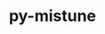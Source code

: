 ---
title: "py-mistune"
layout: cache
categories: [package, v0.20.3]
meta: {"versions": ["2.0.4"], "compilers": ["gcc@=11.1.0"], "oss": ["ubuntu20.04"], "platforms": ["linux"], "targets": ["ppc64le", "x86_64_v3"], "stacks": ["data-vis-sdk", "e4s", "e4s-power", "root"], "num_specs": 10, "num_specs_by_stack": {"e4s-power": 3, "root": 10, "data-vis-sdk": 4, "e4s": 3}}
spec_details: [{"hash": "eexnm4oy44sqwkl3hhfb5m7grdswjdco", "compiler": "gcc@=11.1.0", "versions": ["2.0.4"], "os": "ubuntu20.04", "platform": "linux", "target": "ppc64le", "variants": ["build_system=python_pip"], "stacks": ["e4s-power", "root"], "size": "-", "tarball": "https://binaries.spack.io/releases/v0.20.3/build_cache/linux-ubuntu20.04-ppc64le/gcc-11.1.0/py-mistune-2.0.4/linux-ubuntu20.04-ppc64le-gcc-11.1.0-py-mistune-2.0.4-eexnm4oy44sqwkl3hhfb5m7grdswjdco.spack"}, {"hash": "7apxjxdvtw5zrflswyg6fnhumxrgqhos", "compiler": "gcc@=11.1.0", "versions": ["2.0.4"], "os": "ubuntu20.04", "platform": "linux", "target": "ppc64le", "variants": ["build_system=python_pip"], "stacks": ["e4s-power", "root"], "size": "-", "tarball": "https://binaries.spack.io/releases/v0.20.3/build_cache/linux-ubuntu20.04-ppc64le/gcc-11.1.0/py-mistune-2.0.4/linux-ubuntu20.04-ppc64le-gcc-11.1.0-py-mistune-2.0.4-7apxjxdvtw5zrflswyg6fnhumxrgqhos.spack"}, {"hash": "52qldpiuc66z2eegspkay6zlgnjkgqmg", "compiler": "gcc@=11.1.0", "versions": ["2.0.4"], "os": "ubuntu20.04", "platform": "linux", "target": "ppc64le", "variants": ["build_system=python_pip"], "stacks": ["e4s-power", "root"], "size": "-", "tarball": "https://binaries.spack.io/releases/v0.20.3/build_cache/linux-ubuntu20.04-ppc64le/gcc-11.1.0/py-mistune-2.0.4/linux-ubuntu20.04-ppc64le-gcc-11.1.0-py-mistune-2.0.4-52qldpiuc66z2eegspkay6zlgnjkgqmg.spack"}, {"hash": "al5cnsj5zlbqw7kroyem76xpgv7a4xiq", "compiler": "gcc@=11.1.0", "versions": ["2.0.4"], "os": "ubuntu20.04", "platform": "linux", "target": "x86_64_v3", "variants": ["build_system=python_pip"], "stacks": ["root", "data-vis-sdk"], "size": "-", "tarball": "https://binaries.spack.io/releases/v0.20.3/build_cache/linux-ubuntu20.04-x86_64_v3/gcc-11.1.0/py-mistune-2.0.4/linux-ubuntu20.04-x86_64_v3-gcc-11.1.0-py-mistune-2.0.4-al5cnsj5zlbqw7kroyem76xpgv7a4xiq.spack"}, {"hash": "dmabll7q437m6dz7plfuwbmrrcl2ofrt", "compiler": "gcc@=11.1.0", "versions": ["2.0.4"], "os": "ubuntu20.04", "platform": "linux", "target": "x86_64_v3", "variants": ["build_system=python_pip"], "stacks": ["root", "data-vis-sdk"], "size": "-", "tarball": "https://binaries.spack.io/releases/v0.20.3/build_cache/linux-ubuntu20.04-x86_64_v3/gcc-11.1.0/py-mistune-2.0.4/linux-ubuntu20.04-x86_64_v3-gcc-11.1.0-py-mistune-2.0.4-dmabll7q437m6dz7plfuwbmrrcl2ofrt.spack"}, {"hash": "oqbyiaahqkosw6q3hf2guvlpswxk6eea", "compiler": "gcc@=11.1.0", "versions": ["2.0.4"], "os": "ubuntu20.04", "platform": "linux", "target": "x86_64_v3", "variants": ["build_system=python_pip"], "stacks": ["e4s", "root"], "size": "-", "tarball": "https://binaries.spack.io/releases/v0.20.3/build_cache/linux-ubuntu20.04-x86_64_v3/gcc-11.1.0/py-mistune-2.0.4/linux-ubuntu20.04-x86_64_v3-gcc-11.1.0-py-mistune-2.0.4-oqbyiaahqkosw6q3hf2guvlpswxk6eea.spack"}, {"hash": "olqu2loe3rdfwenctdnswtwhcaehrpig", "compiler": "gcc@=11.1.0", "versions": ["2.0.4"], "os": "ubuntu20.04", "platform": "linux", "target": "x86_64_v3", "variants": ["build_system=python_pip"], "stacks": ["root", "data-vis-sdk"], "size": "-", "tarball": "https://binaries.spack.io/releases/v0.20.3/build_cache/linux-ubuntu20.04-x86_64_v3/gcc-11.1.0/py-mistune-2.0.4/linux-ubuntu20.04-x86_64_v3-gcc-11.1.0-py-mistune-2.0.4-olqu2loe3rdfwenctdnswtwhcaehrpig.spack"}, {"hash": "lxyk4vuz3mkgv6mmqjbepfbnjdrbieyv", "compiler": "gcc@=11.1.0", "versions": ["2.0.4"], "os": "ubuntu20.04", "platform": "linux", "target": "x86_64_v3", "variants": ["build_system=python_pip"], "stacks": ["root", "data-vis-sdk"], "size": "-", "tarball": "https://binaries.spack.io/releases/v0.20.3/build_cache/linux-ubuntu20.04-x86_64_v3/gcc-11.1.0/py-mistune-2.0.4/linux-ubuntu20.04-x86_64_v3-gcc-11.1.0-py-mistune-2.0.4-lxyk4vuz3mkgv6mmqjbepfbnjdrbieyv.spack"}, {"hash": "wqxmhk7u3oxgf6n7hicoogw7c4mqfu7w", "compiler": "gcc@=11.1.0", "versions": ["2.0.4"], "os": "ubuntu20.04", "platform": "linux", "target": "x86_64_v3", "variants": ["build_system=python_pip"], "stacks": ["e4s", "root"], "size": "-", "tarball": "https://binaries.spack.io/releases/v0.20.3/build_cache/linux-ubuntu20.04-x86_64_v3/gcc-11.1.0/py-mistune-2.0.4/linux-ubuntu20.04-x86_64_v3-gcc-11.1.0-py-mistune-2.0.4-wqxmhk7u3oxgf6n7hicoogw7c4mqfu7w.spack"}, {"hash": "4bfbc24wcufjq6maucrfqvi4guoke6mw", "compiler": "gcc@=11.1.0", "versions": ["2.0.4"], "os": "ubuntu20.04", "platform": "linux", "target": "x86_64_v3", "variants": ["build_system=python_pip"], "stacks": ["e4s", "root"], "size": "-", "tarball": "https://binaries.spack.io/releases/v0.20.3/build_cache/linux-ubuntu20.04-x86_64_v3/gcc-11.1.0/py-mistune-2.0.4/linux-ubuntu20.04-x86_64_v3-gcc-11.1.0-py-mistune-2.0.4-4bfbc24wcufjq6maucrfqvi4guoke6mw.spack"}]
---